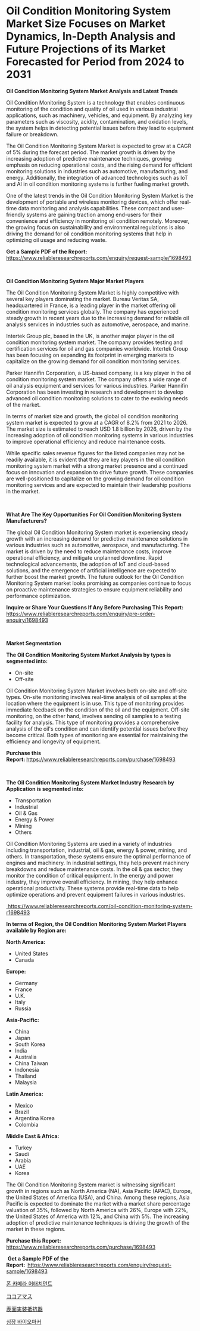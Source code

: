 <p><h1>Oil Condition Monitoring System Market Size Focuses on Market Dynamics, In-Depth Analysis and Future Projections of its Market Forecasted for Period from 2024 to 2031</h1></p><p><strong>Oil Condition Monitoring System Market Analysis and Latest Trends</strong></p>
<p><p>Oil Condition Monitoring System is a technology that enables continuous monitoring of the condition and quality of oil used in various industrial applications, such as machinery, vehicles, and equipment. By analyzing key parameters such as viscosity, acidity, contamination, and oxidation levels, the system helps in detecting potential issues before they lead to equipment failure or breakdown.</p><p>The Oil Condition Monitoring System Market is expected to grow at a CAGR of 5% during the forecast period. The market growth is driven by the increasing adoption of predictive maintenance techniques, growing emphasis on reducing operational costs, and the rising demand for efficient monitoring solutions in industries such as automotive, manufacturing, and energy. Additionally, the integration of advanced technologies such as IoT and AI in oil condition monitoring systems is further fueling market growth.</p><p>One of the latest trends in the Oil Condition Monitoring System Market is the development of portable and wireless monitoring devices, which offer real-time data monitoring and analysis capabilities. These compact and user-friendly systems are gaining traction among end-users for their convenience and efficiency in monitoring oil condition remotely. Moreover, the growing focus on sustainability and environmental regulations is also driving the demand for oil condition monitoring systems that help in optimizing oil usage and reducing waste.</p></p>
<p><strong>Get a Sample PDF of the Report:&nbsp;</strong> <a href="https://www.reliableresearchreports.com/enquiry/request-sample/1698493">https://www.reliableresearchreports.com/enquiry/request-sample/1698493</a></p>
<p>&nbsp;</p>
<p><strong>Oil Condition Monitoring System Major Market Players</strong></p>
<p><p>The Oil Condition Monitoring System Market is highly competitive with several key players dominating the market. Bureau Veritas SA, headquartered in France, is a leading player in the market offering oil condition monitoring services globally. The company has experienced steady growth in recent years due to the increasing demand for reliable oil analysis services in industries such as automotive, aerospace, and marine.</p><p>Intertek Group plc, based in the UK, is another major player in the oil condition monitoring system market. The company provides testing and certification services for oil and gas companies worldwide. Intertek Group has been focusing on expanding its footprint in emerging markets to capitalize on the growing demand for oil condition monitoring services.</p><p>Parker Hannifin Corporation, a US-based company, is a key player in the oil condition monitoring system market. The company offers a wide range of oil analysis equipment and services for various industries. Parker Hannifin Corporation has been investing in research and development to develop advanced oil condition monitoring solutions to cater to the evolving needs of the market.</p><p>In terms of market size and growth, the global oil condition monitoring system market is expected to grow at a CAGR of 8.2% from 2021 to 2026. The market size is estimated to reach USD 1.8 billion by 2026, driven by the increasing adoption of oil condition monitoring systems in various industries to improve operational efficiency and reduce maintenance costs.</p><p>While specific sales revenue figures for the listed companies may not be readily available, it is evident that they are key players in the oil condition monitoring system market with a strong market presence and a continued focus on innovation and expansion to drive future growth. These companies are well-positioned to capitalize on the growing demand for oil condition monitoring services and are expected to maintain their leadership positions in the market.</p></p>
<p>&nbsp;</p>
<p><strong>What Are The Key Opportunities For Oil Condition Monitoring System Manufacturers?</strong></p>
<p><p>The global Oil Condition Monitoring System market is experiencing steady growth with an increasing demand for predictive maintenance solutions in various industries such as automotive, aerospace, and manufacturing. The market is driven by the need to reduce maintenance costs, improve operational efficiency, and mitigate unplanned downtime. Rapid technological advancements, the adoption of IoT and cloud-based solutions, and the emergence of artificial intelligence are expected to further boost the market growth. The future outlook for the Oil Condition Monitoring System market looks promising as companies continue to focus on proactive maintenance strategies to ensure equipment reliability and performance optimization.</p></p>
<p><strong>Inquire or Share Your Questions If Any Before Purchasing This Report:</strong> <a href="https://www.reliableresearchreports.com/enquiry/pre-order-enquiry/1698493">https://www.reliableresearchreports.com/enquiry/pre-order-enquiry/1698493</a></p>
<p>&nbsp;</p>
<p><strong>Market Segmentation</strong></p>
<p><strong>The Oil Condition Monitoring System Market Analysis by types is segmented into:</strong></p>
<p><ul><li>On-site</li><li>Off-site</li></ul></p>
<p><p>Oil Condition Monitoring System Market involves both on-site and off-site types. On-site monitoring involves real-time analysis of oil samples at the location where the equipment is in use. This type of monitoring provides immediate feedback on the condition of the oil and the equipment. Off-site monitoring, on the other hand, involves sending oil samples to a testing facility for analysis. This type of monitoring provides a comprehensive analysis of the oil's condition and can identify potential issues before they become critical. Both types of monitoring are essential for maintaining the efficiency and longevity of equipment.</p></p>
<p><strong>Purchase this Report:&nbsp;</strong><a href="https://www.reliableresearchreports.com/purchase/1698493">https://www.reliableresearchreports.com/purchase/1698493</a></p>
<p>&nbsp;</p>
<p><strong>The Oil Condition Monitoring System Market Industry Research by Application is segmented into:</strong></p>
<p><ul><li>Transportation</li><li>Industrial</li><li>Oil & Gas</li><li>Energy & Power</li><li>Mining</li><li>Others</li></ul></p>
<p><p>Oil Condition Monitoring Systems are used in a variety of industries including transportation, industrial, oil & gas, energy & power, mining, and others. In transportation, these systems ensure the optimal performance of engines and machinery. In industrial settings, they help prevent machinery breakdowns and reduce maintenance costs. In the oil & gas sector, they monitor the condition of critical equipment. In the energy and power industry, they improve overall efficiency. In mining, they help enhance operational productivity. These systems provide real-time data to help optimize operations and prevent equipment failures in various industries.</p></p>
<p><a href="https://www.reliableresearchreports.com/oil-condition-monitoring-system-r1698493">&nbsp;https://www.reliableresearchreports.com/oil-condition-monitoring-system-r1698493</a></p>
<p><strong>In terms of Region, the Oil Condition Monitoring System Market Players available by Region are:</strong></p>
<p>
    <p> <strong> North America: </strong>
        <ul>
            <li>United States</li>
            <li>Canada</li>
        </ul>
        </p> 
    <p> <strong> Europe: </strong>
        <ul>
            <li>Germany</li>
            <li>France</li>
            <li>U.K.</li>
            <li>Italy</li>
            <li>Russia</li>
        </ul>
        </p> 
    <p> <strong> Asia-Pacific: </strong>
        <ul>
            <li>China</li>
            <li>Japan</li>
            <li>South Korea</li>
            <li>India</li>
            <li>Australia</li>
            <li>China Taiwan</li>
            <li>Indonesia</li>
            <li>Thailand</li>
            <li>Malaysia</li>
        </ul>
        </p> 
    <p> <strong> Latin America: </strong>
        <ul>
            <li>Mexico</li>
            <li>Brazil</li>
            <li>Argentina Korea</li>
            <li>Colombia</li>
        </ul>
        </p> 
    <p> <strong> Middle East & Africa: </strong>
        <ul>
            <li>Turkey</li>
            <li>Saudi</li>
            <li>Arabia</li>
            <li>UAE</li>
            <li>Korea</li>
        </ul>
    </p>
    </p>
<p><p>The Oil Condition Monitoring System market is witnessing significant growth in regions such as North America (NA), Asia Pacific (APAC), Europe, the United States of America (USA), and China. Among these regions, Asia Pacific is expected to dominate the market with a market share percentage valuation of 35%, followed by North America with 26%, Europe with 22%, the United States of America with 12%, and China with 5%. The increasing adoption of predictive maintenance techniques is driving the growth of the market in these regions.</p></p>
<p><strong>Purchase this Report: </strong><a href="https://www.reliableresearchreports.com/purchase/1698493">https://www.reliableresearchreports.com/purchase/1698493</a></p>
<p>&nbsp;<strong>Get a Sample PDF of the Report:&nbsp;&nbsp;</strong><a href="https://www.reliableresearchreports.com/enquiry/request-sample/1698493">https://www.reliableresearchreports.com/enquiry/request-sample/1698493</a></p>
<p><strong></strong></p>
<p><p><a href="https://medium.com/@joananitzsche/%ED%9C%B4%EB%8C%80%ED%8F%B0-%EC%B9%B4%EB%A9%94%EB%9D%BC-%EB%B6%80%EC%B0%A9-%EC%8B%9C%EC%9E%A5-%EC%A0%84%EB%A7%9D-%EC%82%B0%EC%97%85-%EA%B0%9C%EC%9A%94-%EB%B0%8F-%EC%A0%84%EB%A7%9D-2024%EB%85%84%EB%B6%80%ED%84%B0-2031%EB%85%84%EA%B9%8C%EC%A7%80-4aec1811d45b">폰 카메라 어태치먼트</a></p><p><a href="https://medium.com/@dominicalsop1/%E3%82%B3%E3%82%B3%E3%82%A2%E3%83%9E%E3%82%B9%E5%B8%82%E5%A0%B4-%E5%B8%82%E5%A0%B4%E3%82%B7%E3%82%A7%E3%82%A2-%E5%B8%82%E5%A0%B4%E3%83%88%E3%83%AC%E3%83%B3%E3%83%89-%E5%B0%86%E6%9D%A5%E3%81%AE%E6%88%90%E9%95%B7%E3%82%92%E6%8E%A2%E3%82%8B-b8a84e5d0df5">ココアマス</a></p><p><a href="https://medium.com/@skyleridges76856/%E3%82%B5%E3%83%BC%E3%83%95%E3%82%A7%E3%82%B9%E3%83%9E%E3%82%A6%E3%83%B3%E3%83%88%E6%8A%B5%E6%8A%97%E5%99%A8%E5%B8%82%E5%A0%B4%E8%A6%8F%E6%A8%A1%E3%81%AF-%E3%82%B0%E3%83%AD%E3%83%BC%E3%83%90%E3%83%AB%E7%94%A3%E6%A5%AD%E3%81%AE%E6%9C%80%E9%81%A9%E3%81%AA%E3%83%9E%E3%83%BC%E3%82%B1%E3%83%86%E3%82%A3%E3%83%B3%E3%82%B0%E3%83%81%E3%83%A3%E3%83%8D%E3%83%AB%E3%82%92%E6%98%8E%E3%82%89%E3%81%8B%E3%81%AB%E3%81%97%E3%81%BE%E3%81%99-9b8718cfdf7d">表面実装抵抗器</a></p><p><a href="https://medium.com/@eugenekim6262/%EC%8B%AC%EC%9E%A5-%EC%83%9D%EB%A6%AC%EC%A7%80%ED%91%9C-%EC%8B%9C%EC%9E%A5-%EB%B3%B4%EA%B3%A0%EC%84%9C%EB%8A%94-%EC%9D%B4-%EC%8B%9C%EC%9E%A5%EC%9D%98-%EC%B5%9C%EC%8B%A0-%ED%8A%B8%EB%A0%8C%EB%93%9C%EC%99%80-%EC%84%B1%EC%9E%A5-%EA%B8%B0%ED%9A%8C%EB%A5%BC-%EB%B3%B4%EC%97%AC%EC%A4%8D%EB%8B%88%EB%8B%A4-7be38136f367">심장 바이오마커</a></p></p>